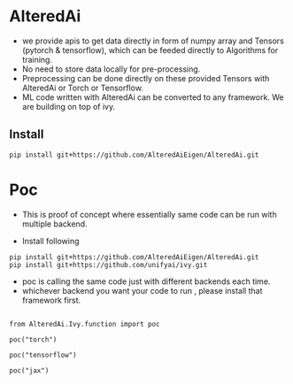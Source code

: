 # AlteredAi

- we provide apis to get data directly in form of numpy array and Tensors (pytorch & tensorflow), which can be feeded directly to Algorithms for training.
- No need to store data locally for pre-processing.
- Preprocessing can be done directly on these provided Tensors with AlteredAi or Torch or Tensorflow.
- ML code written with  AlteredAi can be converted to any framework. We are building on top of ivy.

## Install
``` pip install git+https://github.com/AlteredAiEigen/AlteredAi.git ```

# Poc 
- This is proof of concept where essentially same code can be run with multiple backend.

- Install following  
``` 
pip install git+https://github.com/AlteredAiEigen/AlteredAi.git
pip install git+https://github.com/unifyai/ivy.git 

```
- poc is calling the same code just with different backends each time.
- whichever backend you want your code to run , please install that framework first.

```

from AlteredAi.Ivy.function import poc

poc("torch")

poc("tensorflow")

poc("jax")



```



